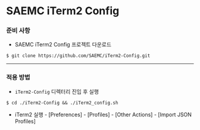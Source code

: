 # SAEMC iTerm2 Config

### 준비 사항

- SAEMC iTerm2 Config 프로젝트 다운로드
```
$ git clone https://github.com/SAEMC/iTerm2-Config.git
```

---

### 적용 방법

- `iTerm2-Config` 디렉터리 진입 후 실행
```
$ cd ./iTerm2-Config && ./iTerm2_config.sh
```

- iTerm2 실행 - [Preferences] - [Profiles] - [Other Actions] - [Import JSON Profiles]


<br/>
